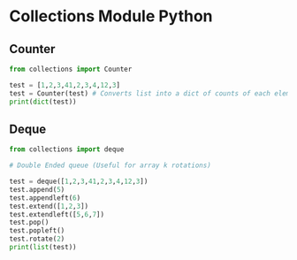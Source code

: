 # Collections Module Python

## Counter

```python
from collections import Counter

test = [1,2,3,41,2,3,4,12,3]
test = Counter(test) # Converts list into a dict of counts of each element
print(dict(test))
```

## Deque

```python
from collections import deque

# Double Ended queue (Useful for array k rotations)

test = deque([1,2,3,41,2,3,4,12,3])
test.append(5)
test.appendleft(6)
test.extend([1,2,3])
test.extendleft([5,6,7])
test.pop()
test.popleft()
test.rotate(2)
print(list(test))
```
